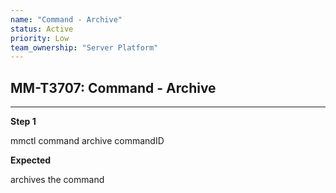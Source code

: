 ```yaml
---
name: "Command - Archive"
status: Active
priority: Low
team_ownership: "Server Platform"
---
```


## MM-T3707: Command - Archive

---

**Step 1**

mmctl command archive commandID

**Expected**

archives the command
